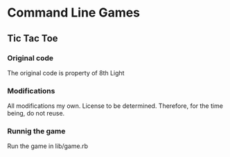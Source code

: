 # Command Line Games
## Tic Tac Toe

### Original code

The original code is property of 8th Light

### Modifications

All modifications my own. License to be determined. Therefore, for the time being, do not reuse.

### Runnig the game

Run the game in lib/game.rb
